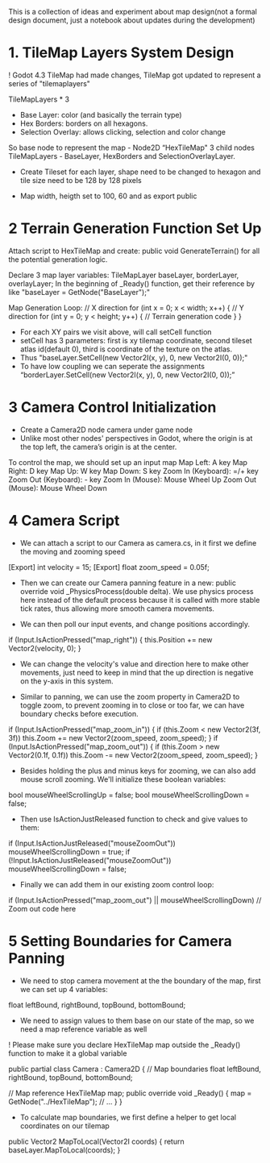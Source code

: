 This is a collection of ideas and experiment about map design(not a formal design document, just a notebook about updates during the development)

# 1. TileMap Layers System Design
! Godot 4.3 TileMap had made changes, TileMap got updated to represent a series of "tilemaplayers"

TileMapLayers * 3
- Base Layer: color (and basically the terrain type)
- Hex Borders: borders on all hexagons.
- Selection Overlay: allows clicking, selection and color change

So base node to represent the map - Node2D “HexTileMap"
3 child nodes TileMapLayers - BaseLayer, HexBorders and SelectionOverlayLayer.

- Create Tileset for each layer, shape need to be changed to hexagon and tile size need to be 128 by 128 pixels

- Map width, heigth set to 100, 60 and as export public

# 2 Terrain Generation Function Set Up

Attach script to HexTileMap and create: public void GenerateTerrain() for all the potential generation logic. 

Declare 3 map layer variables: TileMapLayer baseLayer, borderLayer, overlayLayer; In the beginning of _Ready() function, get their reference by like "baseLayer = GetNode<TileMapLayer>("BaseLayer");"

Map Generation Loop: 
// X direction
for (int x = 0; x < width; x++)
{
  // Y direction
  for (int y = 0; y < height; y++)
  {
    // Terrain generation code
  }
}

- For each XY pairs we visit above, will call setCell function
- setCell has 3 parameters: first is xy tilemap coordinate, second tileset atlas id(default 0), third is coordinate of the texture on the atlas.
- Thus "baseLayer.SetCell(new Vector2I(x, y), 0, new Vector2I(0, 0));"
- To have low coupling we can seperate the assignments “borderLayer.SetCell(new Vector2I(x, y), 0, new Vector2I(0, 0));”

# 3 Camera Control Initialization

- Create a Camera2D node camera under game node
- Unlike most other nodes' perspectives in Godot, where the origin is at the top left, the camera’s origin is at the center.

To control the map, we should set up an input map
Map Left: A key
Map Right: D key
Map Up: W key
Map Down: S key
Zoom In (Keyboard): =/+ key
Zoom Out (Keyboard): - key
Zoom In (Mouse): Mouse Wheel Up
Zoom Out (Mouse): Mouse Wheel Down

# 4 Camera Script

- We can attach a script to our Camera as camera.cs, in it first we define the moving and zooming speed 

[Export]
int velocity = 15;
[Export]
float zoom_speed = 0.05f;

- Then we can create our Camera panning feature in a new: public override void _PhysicsProcess(double delta). We use physics process here instead of the default process because it is called with more stable tick rates, thus allowing more smooth camera movements.

- We can then poll our input events, and change positions accordingly.

if (Input.IsActionPressed("map_right"))
{
  this.Position += new Vector2(velocity, 0);
}

- We can change the velocity's value and direction here to make other movements, just need to keep in mind that the up direction is negative on the y-axis in this system.

- Similar to panning, we can use the zoom property in Camera2D to toggle zoom, to prevent zooming in to close or too far, we can have boundary checks before execution.

if (Input.IsActionPressed("map_zoom_in")) {
    if (this.Zoom < new Vector2(3f, 3f))
        this.Zoom += new Vector2(zoom_speed, zoom_speed);
}
if (Input.IsActionPressed("map_zoom_out")) {
    if (this.Zoom > new Vector2(0.1f, 0.1f))
        this.Zoom -= new Vector2(zoom_speed, zoom_speed);
}

- Besides holding the plus and minus keys for zooming, we can also add mouse scroll zooming.
We'll initialize these boolean variables:

bool mouseWheelScrollingUp = false;
bool mouseWheelScrollingDown = false;

- Then use IsActionJustReleased function to check and give values to them:

if (Input.IsActionJustReleased("mouseZoomOut"))
    mouseWheelScrollingDown = true;
if (!Input.IsActionJustReleased("mouseZoomOut"))
    mouseWheelScrollingDown = false;

- Finally we can add them in our existing zoom control loop:

if (Input.IsActionPressed("map_zoom_out") || mouseWheelScrollingDown)
    // Zoom out code here

# 5 Setting Boundaries for Camera Panning

- We need to stop camera movement at the the boundary of the map, first we can set up 4 variables:

float leftBound, rightBound, topBound, bottomBound;

- We need to assign values to them base on our state of the map, so we need a map reference variable as well

! Please make sure you declare HexTileMap map outside the _Ready() function to make it a global variable

public partial class Camera : Camera2D
{
  // Map boundaries
  float leftBound, rightBound, topBound, bottomBound;

  // Map reference
  HexTileMap map;
  public override void _Ready()
  {
    map = GetNode<HexTileMap>("../HexTileMap");
    // ...
  }
}

- To calculate map boundaries, we first define a helper to get local coordinates on our tilemap

public Vector2 MapToLocal(Vector2I coords)
{
  return baseLayer.MapToLocal(coords);
} 
